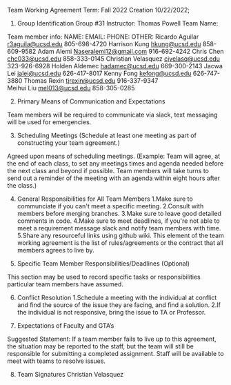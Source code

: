 
Team Working Agreement
Term: Fall 2022
Creation 10/22/2022;

1) Group Identification
Group #31 
Instructor: Thomas Powell 
Team Name: 

Team member info:
NAME: 	                    EMAIL: 	            PHONE: 	            OTHER:
Ricardo Aguilar 		r3aguila@ucsd.edu     805-698-4720
Harrison Kung 			hkung@ucsd.edu        858-609-9582
Adam Alemi 			    Naseralemi12@gmail.com 916-692-4242
Chris Chen              chc033@ucsd.edu     858-333-0145
Christian Velasquez     cjvelasq@ucsd.edu   323-926-6928
Holden Aldemec          hadamec@ucsd.edu    669-300-2143
Jacwa Lei               jalei@ucsd.edu      626-417-8017
Kenny Fong              kefong@ucsd.edu     626-747-3880
Thomas Rexin            tjrexin@ucsd.edu    916-337-9347	
Meihui Liu              mel013@ucsd.edu     858-305-0285                              

2) Primary Means of Communication and Expectations

Team members will be required to communicate via slack, text messaging will be used for emergencies.

3) Scheduling Meetings (Schedule at least one meeting as part of constructing your team agreement.)


Agreed upon means of scheduling meetings. (Example: Team will agree, at the end of each class, to set any meetings times and agenda needed before the next class and beyond if possible. Team members will take turns to send out a reminder of the meeting with an agenda within eight hours after the class.)

4) General Responsibilities for All Team Members
    1.Make sure to communciate if you can't meet a specific meeting.
    2.Consult with members before merging branches.
    3.Make sure to leave good detailed comments in code.
    4.Make sure to meet deadlines, if you're not able to meet a requirement message slack and notify team members with time.
    5.Share any resourceful links using github wiki.
This element of the team working agreement is the list of rules/agreements or the contract that all members agrees to live by.

1) Specific Team Member Responsibilities/Deadlines (Optional)

This section may be used to record specific tasks or responsibilities particular team members have assumed.

6) Conflict Resolution
   1.Schedule a meeting with the individual at conflict and find the source of the issue they are facing,
   and find a solution.
   2.If the individual is not responsive, bring the issue to TA or Professor.

7) Expectations of Faculty and GTA’s

Suggested Statement:
If a team member fails to live up to this agreement, the situation may be reported to the staff, but the team will still be responsible for submitting a completed assignment. Staff will be available to meet with teams to resolve issues.

8) Team Signatures
   Christian Velasquez